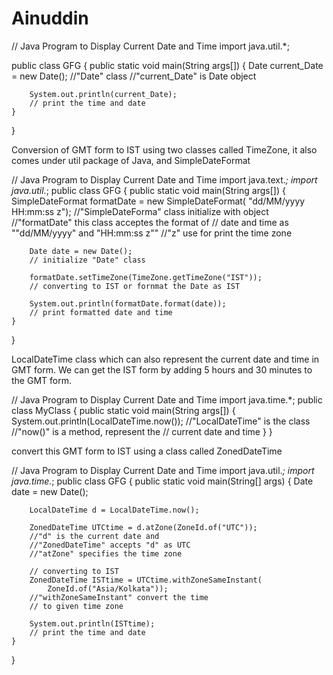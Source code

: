 # Ainuddin
// Java Program to Display Current Date and Time
import java.util.*;
  
public class GFG {
    public static void main(String args[])
    {
        Date current_Date = new Date();
        //"Date" class
        //"current_Date" is Date object
  
        System.out.println(current_Date);
        // print the time and date
    }
}




Conversion of GMT form to IST using two classes called TimeZone, it also comes under util package of Java, and SimpleDateFormat


// Java Program to Display Current Date and Time
import java.text.*;
import java.util.*;
public class GFG {
    public static void main(String args[])
    {
        SimpleDateFormat formatDate = new SimpleDateFormat(
            "dd/MM/yyyy  HH:mm:ss z");
        //"SimpleDateForma" class initialize with object
        //"formatDate" this class acceptes the format of
        // date and time as ""dd/MM/yyyy" and "HH:mm:ss z""
        //"z" use for print the time zone
  
        Date date = new Date();
        // initialize "Date" class
  
        formatDate.setTimeZone(TimeZone.getTimeZone("IST"));
        // converting to IST or fornmat the Date as IST
  
        System.out.println(formatDate.format(date));
        // print formatted date and time
    }
}


LocalDateTime class which can also represent the current date and time in GMT form. We can get the IST form by adding 5 hours and 30 minutes to the GMT form.


// Java Program to Display Current Date and Time
import java.time.*;
public class MyClass {
    public static void main(String args[])
    {
        System.out.println(LocalDateTime.now());
        //"LocalDateTime" is the class
        //"now()" is a method, represent the
        // current date and time
    }
}




convert this GMT form to IST using a class called ZonedDateTime

// Java Program to Display Current Date and Time
import java.util.*;
import java.time.*;
public class GFG {
    public static void main(String[] args)
    {
        Date date = new Date();
  
        LocalDateTime d = LocalDateTime.now();
  
        ZonedDateTime UTCtime = d.atZone(ZoneId.of("UTC"));
        //"d" is the current date and
        //"ZonedDateTime" accepts "d" as UTC
        //"atZone" specifies the time zone
  
        // converting to IST
        ZonedDateTime ISTtime = UTCtime.withZoneSameInstant(
            ZoneId.of("Asia/Kolkata"));
        //"withZoneSameInstant" convert the time
        // to given time zone
  
        System.out.println(ISTtime);
        // print the time and date
    }
}





